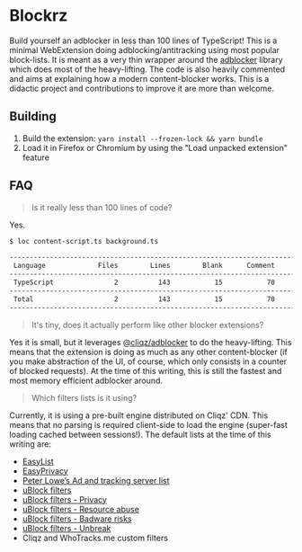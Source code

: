 # Blockrz

Build yourself an adblocker in less than 100 lines of TypeScript! This
is a minimal WebExtension doing adblocking/antitracking using most
popular block-lists. It is meant as a very thin wrapper around the
[adblocker](https://github.com/cliqz-oss/adblocker) library which does
most of the heavy-lifting. The code is also heavily commented and aims
at explaining how a modern content-blocker works. This is a didactic
project and contributions to improve it are more than welcome.

## Building

1. Build the extension: `yarn install --frozen-lock && yarn bundle`
2. Load it in Firefox or Chromium by using the "Load unpacked extension" feature

## FAQ

> Is it really less than 100 lines of code?

Yes.

```sh
$ loc content-script.ts background.ts

--------------------------------------------------------------------------------
 Language             Files        Lines        Blank      Comment         Code
--------------------------------------------------------------------------------
 TypeScript               2          143           15           70           58
--------------------------------------------------------------------------------
 Total                    2          143           15           70           58
--------------------------------------------------------------------------------
```

> It's tiny, does it actually perform like other blocker extensions?

Yes it is small, but it leverages
[@cliqz/adblocker](https://github.com/cliqz-oss/adblocker) to do the
heavy-lifting. This means that the extension is doing as much as any other
content-blocker (if you make abstraction of the UI, of course, which only
consists in a counter of blocked requests). At the time of this writing, this
is still the fastest and most memory efficient adblocker around.

> Which filters lists is it using?

Currently, it is using a pre-built engine distributed on Cliqz' CDN.
This means that no parsing is required client-side to load the engine
(super-fast loading cached between sessions!). The default lists at the
time of this writing are:

* [EasyList](https://easylist.to/easylist/easylist.txt)
* [EasyPrivacy](https://easylist.to/easylist/easyprivacy.txt)
* [Peter Lowe’s Ad and tracking server list](https://pgl.yoyo.org/adservers/serverlist.php?hostformat=adblockplus&showintro=0&mimetype=plaintext)
* [uBlock filters](https://raw.githubusercontent.com/uBlockOrigin/uAssets/master/filters/filters.txt)
* [uBlock filters - Privacy](https://raw.githubusercontent.com/uBlockOrigin/uAssets/master/filters/privacy.txt)
* [uBlock filters - Resource abuse](https://raw.githubusercontent.com/uBlockOrigin/uAssets/master/filters/resource-abuse.txt)
* [uBlock filters - Badware risks](https://raw.githubusercontent.com/uBlockOrigin/uAssets/master/filters/badware.txt)
* [uBlock filters - Unbreak](https://raw.githubusercontent.com/uBlockOrigin/uAssets/master/filters/unbreak.txt)
* Cliqz and WhoTracks.me custom filters
